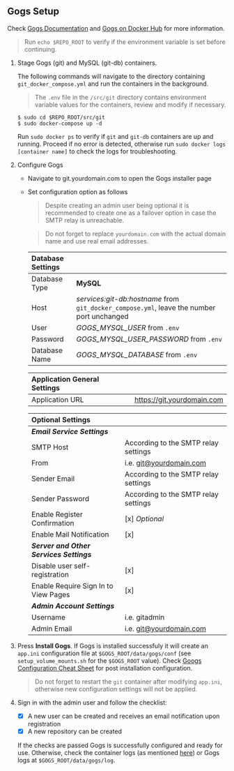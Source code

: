 ## Gogs Setup
Check [Gogs Documentation](https://gogs.io/docs) and  [Gogs on Docker Hub](https://hub.docker.com/r/gogs/gogs/) for more information.
> Run `echo $REPO_ROOT` to verify if the environment variable is set before continuing.

1. Stage Gogs (git) and MySQL (git-db) containers.

    The following commands will navigate to the directory containing `git_docker_compose.yml` and run the containers in the background.

    > The `.env` file in the `/src/git` directory contains environment variable values for the containers, review and modify if necessary.

    ```
    $ sudo cd $REPO_ROOT/src/git
    $ sudo docker-compose up -d
    ```

    <a name="docker-logs"></a>Run `sudo docker ps` to verify if `git` and `git-db` containers are up and running. Proceed if no error is detected, otherwise run `sudo docker logs [container name]` to check the logs for troubleshooting.

2. Configure Gogs

    - Navigate to git.yourdomain.com to open the Gogs installer page
    - Set configuration option as follows
      > Despite creating an admin user being optional it is recommended to create one as a failover option in case the SMTP relay is unreachable.
      
      > Do not forget to replace `yourdomain.com` with the actual domain name and use real email addresses.

      | Database Settings |                                                                                           |
      | :---------------- | :---------------------------------------------------------------------------------------- |
      | Database Type     | **MySQL**                                                                                 |
      | Host              | _services:git-db:hostname_ from `git_docker_compose.yml`, leave the number port unchanged |
      | User              | _GOGS_MYSQL_USER_ from `.env`                                                             |
      | Password          | _GOGS_MYSQL_USER_PASSWORD_ from `.env`                                                    |
      | Database Name     | _GOGS_MYSQL_DATABASE_ from `.env`                                                         |
      
      | Application General Settings |                            |
      | :--------------------------- | :--------------------------|
      | Application URL              | https://git.yourdomain.com |

      | Optional Settings                        |                                      |
      | :--------------------------------------- | :----------------------------------- |
      | ***Email Service Settings***             |                                      |
      | SMTP Host                                | According to the SMTP relay settings  |
      | From                                     | i.e. git@yourdomain.com              |
      | Sender Email                             | According to the SMTP relay settings  |
      | Sender Password                          | According to the SMTP relay settings  |
      | Enable Register Confirmation             | [x] _Optional_                       |
      | Enable Mail Notification                 | [x]                                  |
      | ***Server and Other Services Settings*** |                                      |
      | Disable user self-registration           | [x]                                  |
      | Enable Require Sign In to View Pages     | [x]                                  |
      | ***Admin Account Settings***             |                                      |
      | Username                                 | i.e. gitadmin                        |
      | Admin Email                              | i.e. git@yourdomain.com              |

3. Press **Install Gogs**. If Gogs is installed successfuly it will create an `app.ini` configuration file at `$GOGS_ROOT/data/gogs/conf` (see `setup_volume_mounts.sh` for the `$GOGS_ROOT` value). Check [Googs Configuration Cheat Sheet](https://gogs.io/docs/advanced/configuration_cheat_sheet) for post installation configuration.

    > Do not forget to restart the `git` container after modifying `app.ini`, otherwise new configuration settings will not be applied.

4. Sign in with the admin user and follow the checklist:
    - [x] A new user can be created and receives an email notification upon registration
    - [x] A new repository can be created
    
    If the checks are passed Gogs is successfully configured and ready for use. Otherwise, check the container logs (as mentioned [here](#docker-logs)) or Gogs logs at `$GOGS_ROOT/data/gogs/log`.